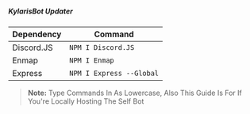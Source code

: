 ##### KylarisBot Updater

Dependency | Command 
----- | -----
Discord.JS | `NPM I Discord.JS`
Enmap | `NPM I Enmap`
Express | `NPM I Express --Global`


> **Note:** Type Commands In As Lowercase, Also This Guide Is For If You're Locally Hosting The Self Bot


